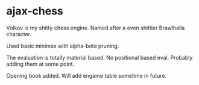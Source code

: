 # ajax-chess
Volkov is my shitty chess engine. Named after a even shittier Brawlhalla character.

Used basic minimax with alpha-beta pruning. 

The evaluation is totally material based. No positional based eval. Probably adding them at some point. 

Opening book added. Will add engame table sometime in future.
